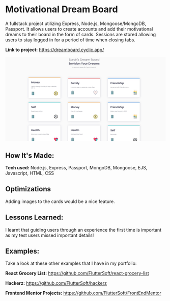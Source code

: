 # Motivational Dream Board
A fullstack project utilizing Express, Node.js, Mongoose/MongoDB, Passport.
It allows users to create accounts and add their motivational dreams to their board in the form of cards.
Sessions are stored allowing users to stay logged in for a period of time when closing tabs. 


**Link to project:** https://dreamboard.cyclic.app/

![project screenshot](./screenshot.jpg)

## How It's Made:

**Tech used:** Node.js, Express, Passport, MongoDB, Mongoose, EJS, Javascript, HTML, CSS 

## Optimizations

Adding images to the cards would be a nice feature.

## Lessons Learned:

I learnt that guiding users through an experience the first time is important as my test users missed important details!

## Examples:
Take a look at these other examples that I have in my portfolio:

**React Grocery List:** https://github.com/FlutterSoft/react-grocery-list

**Hackerz:** https://github.com/FlutterSoft/hackerz

**Frontend Mentor Projects:** https://github.com/FlutterSoft/FrontEndMentor



